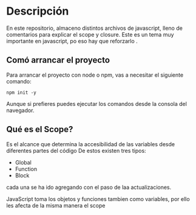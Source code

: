 # Descripción

En este repositorio, almaceno distintos archivos de javascript, lleno de comentarios para explicar el scope y closure. Este es un tema muy importante en javascript, po eso hay que reforzarlo .


## Comó arrancar el proyecto

Para arrancar el proyecto con node o npm, vas a necesitar el siguiente comando:

```
npm init -y
```
Aunque si prefieres puedes ejecutar los comandos desde la consola del navegador.

## Qué es el Scope?
Es el alcance que determina la accesibilidad de las variables desde diferentes partes del código
De estos existen tres tipos:
 * Global
 * Function 
 * Block 
 
 cada una se ha ido agregando con el paso de laa actualizaciones.

JavaScript toma los objetos y funciones tambien como variables, por ello
les afecta de la misma manera el scope